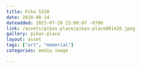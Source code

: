 ```yaml
---
title: Pika 5150
date: 2020-08-14
dateadded: 2023-07-28 23:09:07 -0700
link: /assets/pikas-place/pikas-place081420.jpeg
gallery: pikas-place
layout: asset
tags: ["art", "memorial"]
categories: media image

--- 
```

